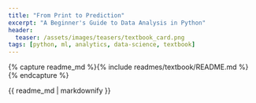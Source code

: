 ```yaml
---
title: "From Print to Prediction"
excerpt: "A Beginner's Guide to Data Analysis in Python"
header:
  teaser: /assets/images/teasers/textbook_card.png
tags: [python, ml, analytics, data-science, textbook]
---
```


{% capture readme_md %}{% include readmes/textbook/README.md %}{% endcapture %}
<div class="readme">
  {{ readme_md | markdownify }}
</div>

